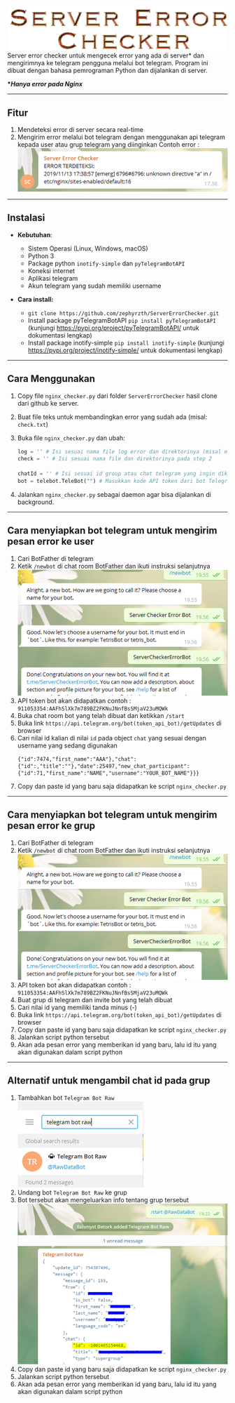 ![Server Error Checker](images/logo.png)
Server error checker untuk mengecek error yang ada di server* dan mengirimnya ke telegram pengguna melalui bot telegram. Program ini dibuat dengan bahasa pemrograman Python dan dijalankan di server.

__**Hanya error pada Nginx*__

---

## Fitur

1. Mendeteksi error di server secara real-time
2. Mengirim error melalui bot telegram dengan menggunakan api telegram kepada user atau grup telegram yang diinginkan
    Contoh error : 
    ![Error example](images/error_example.png)

---

## Instalasi

* **Kebutuhan**:

  * Sistem Operasi \(Linux, Windows, macOS\)
  * Python 3
  * Package python `inotify-simple` dan `pyTelegramBotAPI`
  * Koneksi internet
  * Aplikasi telegram
  * Akun telegram yang sudah memiliki username

* **Cara install:**
    * `git clone https://github.com/zephyrzth/ServerErrorChecker.git`
    * Install package pyTelegramBotAPI `pip install pyTelegramBotAPI` (kunjungi https://pypi.org/project/pyTelegramBotAPI/ untuk dokumentasi lengkap)
    * Install package inotify-simple `pip install inotify-simple` (kunjungi https://pypi.org/project/inotify-simple/ untuk dokumentasi lengkap)

---

## Cara Menggunakan
1. Copy file `nginx_checker.py` dari folder `ServerErrorChecker` hasil clone dari github ke server.
2. Buat file teks untuk membandingkan error yang sudah ada (misal: `check.txt`)
3. Buka file `nginx_checker.py` dan ubah:

   ```python
   log = '' # Isi sesuai nama file log error dan direktorinya (misal error.log dari Nginx)
   check = '' # Isi sesuai nama file dan direktorinya pada step 2

   chatId = '' # Isi sesuai id group atau chat telegram yang ingin dikirimkan pesan errornya
   bot = telebot.TeleBot("") # Masukkan kode API token dari bot Telegram yang sudah dibuat
   ```
4. Jalankan `nginx_checker.py` sebagai daemon agar bisa dijalankan di background.

---

## Cara menyiapkan bot telegram untuk mengirim pesan error ke user
1. Cari BotFather di telegram
2. Ketik `/newbot` di chat room BotFather dan ikuti instruksi selanjutnya
![Create Bot](./images/add_bot.png)
3. API token bot akan didapatkan contoh : `911053354:AAFhSlXk7m789BZ2FKNuJNnfBsSMjaV23uMQWk`
4. Buka chat room bot yang telah dibuat dan ketikkan `/start`
5. Buka link `https://api.telegram.org/bot(token_api_bot)/getUpdates` di browser
6. Cari nilai id kalian di nilai `id` pada object `chat` yang sesuai dengan username yang sedang digunakan
    ```{"update_id":8393,"message":{"message_id":3,"from":
    {"id":7474,"first_name":"AAA"},"chat":
    {"id":,"title":""},"date":25497,"new_chat_participant":
    {"id":71,"first_name":"NAME","username":"YOUR_BOT_NAME"}}}
    ```
7. Copy dan paste id yang baru saja didapatkan ke script `nginx_checker.py`

---

## Cara menyiapkan bot telegram untuk mengirim pesan error ke grup
1. Cari BotFather di telegram
2. Ketik `/newbot` di chat room BotFather dan ikuti instruksi selanjutnya
![Create Bot](images/add_bot.png)
3. API token bot akan didapatkan contoh : `911053354:AAFhSlXk7m789BZ2FKNuJNnfBsSMjaV23uMQWk`
4. Buat grup di telegram dan invite bot yang telah dibuat
5. Cari nilai id yang memiliki tanda minus (-)
6. Buka link `https://api.telegram.org/bot(token_api_bot)/getUpdates` di browser
7. Copy dan paste id yang baru saja didapatkan ke script `nginx_checker.py`
8. Jalankan script python tersebut
9. Akan ada pesan error yang memberikan id yang baru, lalu id itu yang akan digunakan dalam script python

---

## Alternatif untuk mengambil chat id pada grup
1. Tambahkan bot `Telegram Bot Raw`
    ![Add Telegram Bot Raw](images/add_telegram_bot_raw.png)
2. Undang bot `Telegram Bot Raw` ke grup
3. Bot tersebut akan mengeluarkan info tentang grup tersebut
    ![Id telegram](images/id_with_telegram_bot_raw.png)
4. Copy dan paste id yang baru saja didapatkan ke script `nginx_checker.py`
5. Jalankan script python tersebut
6. Akan ada pesan error yang memberikan id yang baru, lalu id itu yang akan digunakan dalam script python
